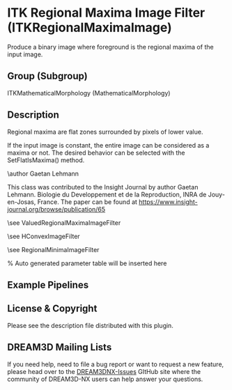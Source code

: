 # ITK Regional Maxima Image Filter (ITKRegionalMaximaImage)

Produce a binary image where foreground is the regional maxima of the input image.

## Group (Subgroup)

ITKMathematicalMorphology (MathematicalMorphology)

## Description

Regional maxima are flat zones surrounded by pixels of lower value.

If the input image is constant, the entire image can be considered as a maxima or not. The desired behavior can be selected with the SetFlatIsMaxima() method.

\author Gaetan Lehmann


This class was contributed to the Insight Journal by author Gaetan Lehmann. Biologie du Developpement et de la Reproduction, INRA de Jouy-en-Josas, France. The paper can be found at https://www.insight-journal.org/browse/publication/65 

\see ValuedRegionalMaximaImageFilter 


\see HConvexImageFilter 


\see RegionalMinimaImageFilter


% Auto generated parameter table will be inserted here

## Example Pipelines

## License & Copyright

Please see the description file distributed with this plugin.

## DREAM3D Mailing Lists

If you need help, need to file a bug report or want to request a new feature, please head over to the [DREAM3DNX-Issues](https://github.com/BlueQuartzSoftware/DREAM3DNX-Issues/discussions) GItHub site where the community of DREAM3D-NX users can help answer your questions.
